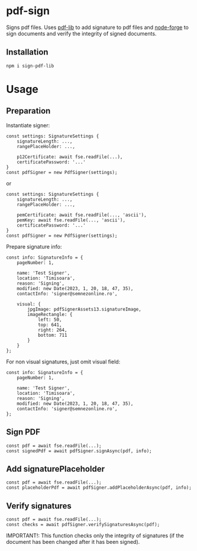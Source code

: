 # pdf-sign

Signs pdf files. Uses [pdf-lib](https://www.npmjs.com/package/pdf-lib) to add signature to pdf files and [node-forge](https://www.npmjs.com/package/node-forge) to sign documents and verify the integrity of signed documents. 

## Installation
```
npm i sign-pdf-lib
```

# Usage
## Preparation

Instantiate signer:
```
const settings: SignatureSettings {
    signatureLength: ...,
    rangePlaceHolder: ...,

    p12Certificate: await fse.readFile(...),
    certificatePassword: '...'
}
const pdfSigner = new PdfSigner(settings);
```
or
```
const settings: SignatureSettings {
    signatureLength: ...,
    rangePlaceHolder: ...,

    pemCertificate: await fse.readFile(..., 'ascii'),
    pemKey: await fse.readFile(..., 'ascii'),
    certificatePassword: '...'
}
const pdfSigner = new PdfSigner(settings);
```
Prepare signature info:
```
const info: SignatureInfo = {
    pageNumber: 1,

    name: 'Test Signer',
    location: 'Timisoara',
    reason: 'Signing',
    modified: new Date(2023, 1, 20, 18, 47, 35), 
    contactInfo: 'signer@semnezonline.ro',

    visual: {
        jpgImage: pdfSignerAssets13.signatureImage,
        imageRectangle: { 
            left: 50, 
            top: 641, 
            right: 264, 
            bottom: 711
        }
    }
};
```

For non visual signatures, just omit visual field:
```
const info: SignatureInfo = {
    pageNumber: 1,

    name: 'Test Signer',
    location: 'Timisoara',
    reason: 'Signing',
    modified: new Date(2023, 1, 20, 18, 47, 35), 
    contactInfo: 'signer@semnezonline.ro',
};
```

## Sign PDF
```
const pdf = await fse.readFile(...); 
const signedPdf = await pdfSigner.signAsync(pdf, info);
```
          
## Add signaturePlaceholder
```
const pdf = await fse.readFile(...); 
const placeholderPdf = await pdfSigner.addPlaceholderAsync(pdf, info);
```

## Verify signatures
```
const pdf = await fse.readFile(...); 
const checks = await pdfSigner.verifySignaturesAsync(pdf);
```
IMPORTANT!: This function checks only the integrity of signatures (if the document has been changed after it has been signed).
